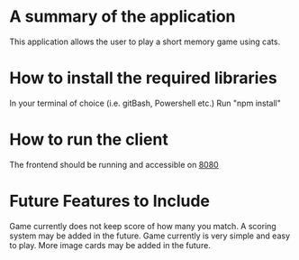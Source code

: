 # A summary of the application

This application allows the user to play a short memory game using cats.

# How to install the required libraries

In your terminal of choice (i.e. gitBash, Powershell etc.)
Run "npm install"

# How to run the client

The frontend should be running and accessible on [8080](http://localhost:8080)

# Future Features to Include

Game currently does not keep score of how many you match. A scoring system may be added in the future.
Game currently is very simple and easy to play. More image cards may be added in the future.